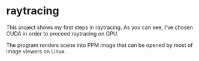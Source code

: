 # raytracing

This project shows my first steps in raytracing. As you can see, I've chosen CUDA in order to proceed raytracing on GPU.

The program renders scene into PPM image that can be opened by most of image viewers on Linux.

